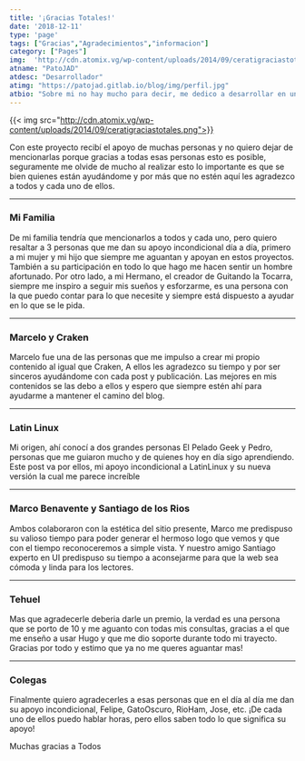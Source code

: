 ```yaml
---
title: '¡Gracias Totales!'
date: '2018-12-11'
type: 'page'
tags: ["Gracias","Agradecimientos","informacion"]
category: ["Pages"]
img:  'http://cdn.atomix.vg/wp-content/uploads/2014/09/ceratigraciastotales.png'
atname: "PatoJAD"
atdesc: "Desarrollador"
atimg: "https://patojad.gitlab.io/blog/img/perfil.jpg"
atbio: "Sobre mi no hay mucho para decir, me dedico a desarrollar en una empresa de telecomunicaciones, utilizo linux desde el 2012 y hace años que es mi sistema operativo main. Soy una persona que busca crecer profesionalmente sin dejar de divertirse y hacer lo que me gusta. Siempre digo que cuando un proyecto sale es importate agradecer, por lo cual les recomiendo a todos leer la seccion Agreadecimientos en la cual me tome un tiempito para poder agradecer a todos y cada uno de los que hicieron posible todo esto."
---
```


{{< img src="http://cdn.atomix.vg/wp-content/uploads/2014/09/ceratigraciastotales.png">}}

Con este proyecto recibí el apoyo de muchas personas y no quiero dejar de mencionarlas porque gracias a todas esas personas esto es posible, seguramente me olvide de mucho al realizar esto lo importante es que se bien quienes están ayudándome y por más que no estén aquí les agradezco a todos y cada uno de ellos.

___

### Mi Familia

De mi familia tendría que mencionarlos a todos y cada uno, pero quiero resaltar a 3 personas que me dan su apoyo incondicional día a día, primero a mi mujer y mi hijo que siempre me aguantan y apoyan en estos proyectos. También a su participación en todo lo que hago me hacen sentir un hombre afortunado.
Por otro lado, a mi Hermano, el creador de Guitando la Tocarra, siempre me inspiro a seguir mis sueños y esforzarme, es una persona con la que puedo contar para lo que necesite y siempre está dispuesto a ayudar en lo que se le pida.

___

### Marcelo y Craken

Marcelo fue una de las personas que me impulso a crear mi propio contenido al igual que Craken, A ellos les agradezco su tiempo y por ser sinceros ayudándome con cada post y publicación. Las mejores en mis contenidos se las debo a ellos y espero que siempre estén ahí para ayudarme a mantener el camino del blog.

___

### Latin Linux

Mi origen, ahí conocí a dos grandes personas El Pelado Geek y Pedro, personas que me guiaron mucho y de quienes hoy en día sigo aprendiendo. Este post va por ellos, mi apoyo incondicional a LatinLinux y su nueva versión la cual me parece increíble

___

### Marco Benavente y Santiago de los Rios

Ambos colaboraron con la estética del sitio presente, Marco me predispuso su valioso tiempo para poder generar el hermoso logo que vemos y que con el tiempo reconoceremos a simple vista. Y nuestro amigo Santiago experto en UI predispuso su tiempo a aconsejarme para que la web sea cómoda y linda para los lectores.

___

### Tehuel

Mas que agradecerle deberia darle un premio, la verdad es una persona que se porto de 10 y me aguanto con todas mis consultas, gracias a el que me enseño a usar Hugo y que me dio soporte durante todo mi trayecto. Gracias por todo y estimo que ya no me queres aguantar mas!

___

### Colegas

Finalmente quiero agradecerles a esas personas que en el día al día me dan su apoyo incondicional, Felipe, GatoOscuro, RioHam, Jose, etc. ¡De cada uno de ellos puedo hablar horas, pero ellos saben todo lo que significa su apoyo!

Muchas gracias a Todos
